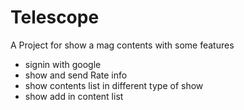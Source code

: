 # Telescope
A Project for show a mag contents with some features
- signin with google 
- show and send Rate info
- show contents list in different type of show 
- show add in content list
